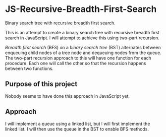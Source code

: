 # JS-Recursive-Breadth-First-Search
Binary search tree with recursive breadth first search. 

This is an attempt to create a binary search tree with recursive breadth first search in JavaScript. I will attempt to achieve this using two-part recursion.

*Breadth first search* (BFS) on a *binary search tree* (BST) alternates between enqueuing child nodes of a tree node and dequeuing nodes from the queue. The two-part recursion approach to this will have one function for each procedure. Each one will call the other so that the recursion happens between two functions. 

## Purpose of this project
Nobody seems to have done this approach in JavaScript yet. 

## Approach
I will implement a queue using a linked list, but I will first implement the linked list. I will then use the queue in the BST to enable BFS methods.
